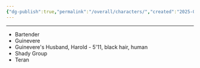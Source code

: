 ```yaml
---
{"dg-publish":true,"permalink":"/overall/characters/","created":"2025-01-26T13:16:24.818-05:00","updated":"2025-01-26T20:36:12.862-05:00"}
---
```


---

- Bartender
- Guinevere
- Guinevere's Husband, Harold - 5'11, black hair, human
- Shady Group
- Teran